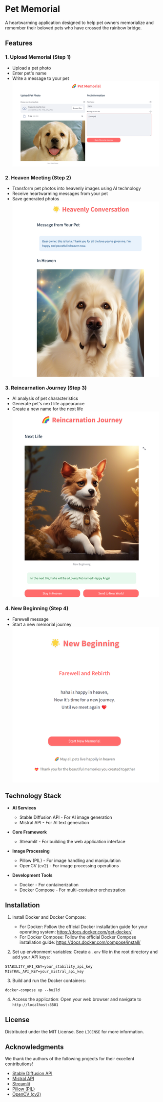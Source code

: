 # Pet Memorial

A heartwarming application designed to help pet owners memorialize and remember their beloved pets who have crossed the rainbow bridge.

## Features

### 1. Upload Memorial (Step 1)
- Upload a pet photo
- Enter pet's name
- Write a message to your pet
![img](https://github.com/litipying/memorialPet/blob/main/1/2.png)

### 2. Heaven Meeting (Step 2)
- Transform pet photos into heavenly images using AI technology
- Receive heartwarming messages from your pet
- Save generated photos
![img](https://github.com/litipying/memorialPet/blob/main/1/3.png)

### 3. Reincarnation Journey (Step 3)
- AI analysis of pet characteristics
- Generate pet's next life appearance
- Create a new name for the next life
![img](https://github.com/litipying/memorialPet/blob/main/1/4.png)

### 4. New Beginning (Step 4)
- Farewell message
- Start a new memorial journey
![img](https://github.com/litipying/memorialPet/blob/main/1/5.png)

## Technology Stack

- **AI Services**
  - Stable Diffusion API - For AI image generation
  - Mistral API - For AI text generation

- **Core Framework**
  - Streamlit - For building the web application interface

- **Image Processing**
  - Pillow (PIL) - For image handling and manipulation
  - OpenCV (cv2) - For image processing operations

- **Development Tools**
  - Docker - For containerization
  - Docker Compose - For multi-container orchestration

## Installation

1. Install Docker and Docker Compose:
   - For Docker: Follow the official Docker installation guide for your operating system:
     https://docs.docker.com/get-docker/
   - For Docker Compose: Follow the official Docker Compose installation guide:
     https://docs.docker.com/compose/install/

2. Set up environment variables:
   Create a `.env` file in the root directory and add your API keys:
```
STABILITY_API_KEY=your_stability_api_key
MISTRAL_API_KEY=your_mistral_api_key
```

3. Build and run the Docker containers:
```
docker-compose up --build
```

4. Access the application:
   Open your web browser and navigate to `http://localhost:8501`

## License

Distributed under the MIT License. See `LICENSE` for more information.

## Acknowledgments
We thank the authors of the following projects for their excellent contributions!

- [Stable Diffusion API](https://platform.stability.ai/docs/api-reference)
- [Mistral API](https://console.mistral.ai/)
- [Streamlit](https://streamlit.io/)
- [Pillow (PIL)](https://pillow.readthedocs.io/en/stable/)
- [OpenCV (cv2)](https://opencv.org/)
